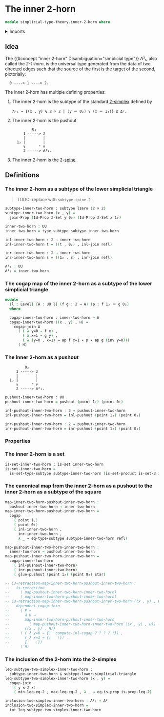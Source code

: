 # The inner 2-horn

```agda
module simplicial-type-theory.inner-2-horn where
```

<details><summary>Imports</summary>

```agda
open import elementary-number-theory.natural-numbers

open import foundation.action-on-identifications-functions
open import foundation.booleans
open import foundation.cartesian-product-types
open import foundation.conjunction
open import foundation.dependent-pair-types
open import foundation.disjunction
open import foundation.empty-types
open import foundation.equality-dependent-pair-types
open import foundation.disjunction
open import foundation.retractions
open import foundation.equivalences
open import foundation.function-extensionality
open import foundation.function-types
open import foundation.functoriality-dependent-pair-types
open import foundation.homotopies
open import foundation.identity-types
open import foundation.propositions
open import foundation.sets
open import foundation.subtypes
open import foundation.type-arithmetic-dependent-pair-types
open import foundation.unit-type
open import foundation.universe-levels

open import simplicial-type-theory.directed-edges
open import simplicial-type-theory.2-simplices
open import simplicial-type-theory.standard-simplices
open import simplicial-type-theory.simplicial-spines
open import simplicial-type-theory.directed-interval-type
open import simplicial-type-theory.inequality-directed-interval-type
open import simplicial-type-theory.simplicial-arrows

open import synthetic-homotopy-theory.cocones-under-spans
open import synthetic-homotopy-theory.joins-of-types
open import synthetic-homotopy-theory.pushouts
```

</details>

## Idea

The {{#concept "inner 2-horn" Disambiguation="simplicial type"}} $Λ²₁$, also
called the _2-1-horn_, is the universal type generated from the data of two
directed edges such that the source of the first is the target of the second,
pictorially:

```text
  0 ----> 1 ----> 2.
```

The inner 2-horn has multiple defining properties:

1. The inner 2-horn is the subtype of the standard
   [2-simplex](simplicial-type-theory.2-simplices.md) defined by

   ```text
   Λ²₁ = {(x , y) ∈ 𝟚 × 𝟚 | (y ＝ 0₂) ∨ (x ＝ 1₂)} ⊆ Δ².
   ```

2. The inner 2-horn is the pushout

   ```text
            0₂
        1 -----> 𝟚
        |        |
     1₂ |        |
        ∨      ⌜ ∨
        𝟚 -----> Λ²₁.
   ```

3. The inner 2-horn is the 2-[spine](simplicial-type-theory.spines.md).

## Definitions

### The inner 2-horn as a subtype of the lower simplicial triangle

> TODO: replace with `subtype-spine 2`

```agda
subtype-inner-two-horn : subtype lzero (𝟚 × 𝟚)
subtype-inner-two-horn (x , y) =
  join-Prop (Id-Prop 𝟚-Set y 0₂) (Id-Prop 𝟚-Set x 1₂)

inner-two-horn : UU
inner-two-horn = type-subtype subtype-inner-two-horn

inl-inner-two-horn : 𝟚 → inner-two-horn
inl-inner-two-horn t = ((t , 0₂) , inl-join refl)

inr-inner-two-horn : 𝟚 → inner-two-horn
inr-inner-two-horn s = ((1₂ , s) , inr-join refl)
```

```agda
Λ²₁ : UU
Λ²₁ = inner-two-horn
```

### The cogap map of the inner 2-horn as a subtype of the lower simplicial triangle

```agda
module _
  {l : Level} {A : UU l} (f g : 𝟚 → A) (p : f 1₂ ＝ g 0₂)
  where

  cogap-inner-two-horn : inner-two-horn → A
  cogap-inner-two-horn ((x , y) , H) =
    cogap-join A
      ( ( λ y=0 → f x) ,
        ( λ x=1 → g y) ,
        ( λ (y=0 , x=1) → ap f x=1 ∙ p ∙ ap g (inv y=0)))
      ( H)
```

### The inner 2-horn as a pushout

```text
         0₂
     1 -----> 𝟚
     |        |
  1₂ |        |
     ∨      ⌜ ∨
     𝟚 -----> Λ²₁.
```

```agda
pushout-inner-two-horn : UU
pushout-inner-two-horn = pushout (point 1₂) (point 0₂)

inl-pushout-inner-two-horn : 𝟚 → pushout-inner-two-horn
inl-pushout-inner-two-horn = inl-pushout (point 1₂) (point 0₂)

inr-pushout-inner-two-horn : 𝟚 → pushout-inner-two-horn
inr-pushout-inner-two-horn = inr-pushout (point 1₂) (point 0₂)
```

### Properties

### The inner 2-horn is a set

```agda
is-set-inner-two-horn : is-set inner-two-horn
is-set-inner-two-horn =
  is-set-type-subtype subtype-inner-two-horn (is-set-product is-set-𝟚 is-set-𝟚)
```

### The canonical map from the inner 2-horn as a pushout to the inner 2-horn as a subtype of the square

```agda
map-inner-two-horn-pushout-inner-two-horn :
  pushout-inner-two-horn → inner-two-horn
map-inner-two-horn-pushout-inner-two-horn =
  cogap
    ( point 1₂)
    ( point 0₂)
    ( inl-inner-two-horn ,
      inr-inner-two-horn ,
      λ _ → eq-type-subtype subtype-inner-two-horn refl)

map-pushout-inner-two-horn-inner-two-horn :
  inner-two-horn → pushout-inner-two-horn
map-pushout-inner-two-horn-inner-two-horn =
  cogap-inner-two-horn
    ( inl-pushout-inner-two-horn)
    ( inr-pushout-inner-two-horn)
    ( glue-pushout (point 1₂) (point 0₂) star)

-- is-retraction-map-inner-two-horn-pushout-inner-two-horn :
--   is-retraction
--     ( map-pushout-inner-two-horn-inner-two-horn)
--     ( map-inner-two-horn-pushout-inner-two-horn)
-- is-retraction-map-inner-two-horn-pushout-inner-two-horn ((x , y) , H) =
--   dependent-cogap-join
--     { P =
--       λ H →
--       map-inner-two-horn-pushout-inner-two-horn
--         ( map-pushout-inner-two-horn-inner-two-horn ((x , y) , H)) ＝
--       ((x , y) , H)}
--     ( ( λ y=0 → {!  compute-inl-cogap ? ? ? ? !}) ,
--       ( λ x=1 → {!   !}) ,
--       {!   !})
--     ( H)
```

### The inclusion of the 2-horn into the 2-simplex

```agda
leq-subtype-two-simplex-inner-two-horn :
  subtype-inner-two-horn ⊆ subtype-lower-simplicial-triangle
leq-subtype-two-simplex-inner-two-horn (x , y) =
  cogap-join
    ( y ≤-𝟚 x)
    ( min-leq-eq-𝟚 , max-leq-eq-𝟚 , λ _ → eq-is-prop is-prop-leq-𝟚)

inclusion-two-simplex-inner-two-horn : Λ²₁ → Δ²
inclusion-two-simplex-inner-two-horn =
  tot leq-subtype-two-simplex-inner-two-horn
```
